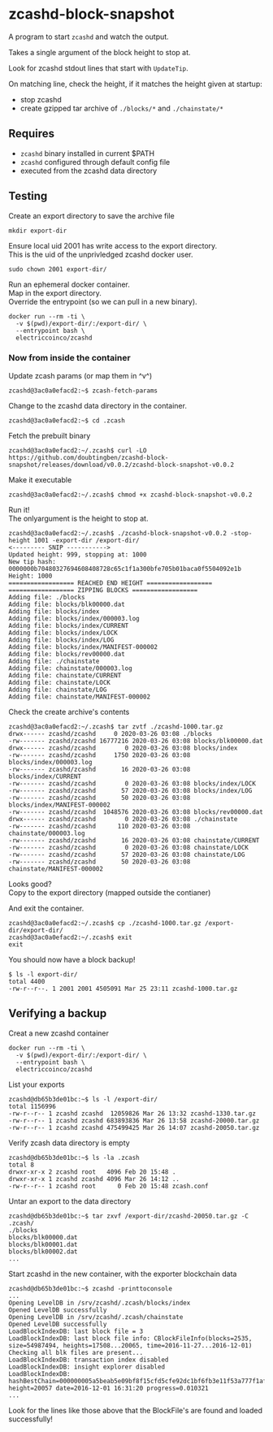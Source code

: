 # zcashd-block-snapshot

A program to start `zcashd` and watch the output.

Takes a single argument of the block height to stop at.

Look for zcashd stdout lines that start with `UpdateTip`.

On matching line, check the height, if it matches the height given at startup:
- stop zcashd
- create gzipped tar archive of `./blocks/*` and `./chainstate/*`

## Requires

- `zcashd` binary installed in current $PATH
- `zcashd` configured through default config file
- executed from the zcashd data directory

## Testing

Create an export directory to save the archive file
```
mkdir export-dir
```

Ensure local uid 2001 has write access to the export directory.  
This is the uid of the unprivledged zcashd docker user.
```
sudo chown 2001 export-dir/
```

Run an ephemeral docker container.  
Map in the export directory.  
Override the entrypoint (so we can pull in a new binary).  

```
docker run --rm -ti \
  -v $(pwd)/export-dir/:/export-dir/ \
  --entrypoint bash \
  electriccoinco/zcashd
```

### Now **from inside the container**  
Update zcash params (or map them in ^v^)

```
zcashd@3ac0a0efacd2:~$ zcash-fetch-params
```

Change to the zcashd data directory in the container.
```
zcashd@3ac0a0efacd2:~$ cd .zcash
```

Fetch the prebuilt binary
```
zcashd@3ac0a0efacd2:~/.zcash$ curl -LO https://github.com/doubtingben/zcashd-block-snapshot/releases/download/v0.0.2/zcashd-block-snapshot-v0.0.2
```

Make it executable
```
zcashd@3ac0a0efacd2:~/.zcash$ chmod +x zcashd-block-snapshot-v0.0.2
```

Run it!  
The onlyargument is the height to stop at.
```
zcashd@3ac0a0efacd2:~/.zcash$ ./zcashd-block-snapshot-v0.0.2 -stop-height 1001 -export-dir /export-dir/
<--------- SNIP ----------->
Updated height: 999, stopping at: 1000
New tip hash: 0000000b70480327694608408728c65c1f1a300bfe705b01baca0f5504092e1b Height: 1000
================== REACHED END HEIGHT ==================
================== ZIPPING BLOCKS ==================
Adding file: ./blocks
Adding file: blocks/blk00000.dat
Adding file: blocks/index
Adding file: blocks/index/000003.log
Adding file: blocks/index/CURRENT
Adding file: blocks/index/LOCK
Adding file: blocks/index/LOG
Adding file: blocks/index/MANIFEST-000002
Adding file: blocks/rev00000.dat
Adding file: ./chainstate
Adding file: chainstate/000003.log
Adding file: chainstate/CURRENT
Adding file: chainstate/LOCK
Adding file: chainstate/LOG
Adding file: chainstate/MANIFEST-000002
```

Check the create archive's contents
```
zcashd@3ac0a0efacd2:~/.zcash$ tar zvtf ./zcashd-1000.tar.gz 
drwx------ zcashd/zcashd     0 2020-03-26 03:08 ./blocks
-rw------- zcashd/zcashd 16777216 2020-03-26 03:08 blocks/blk00000.dat
drwx------ zcashd/zcashd        0 2020-03-26 03:08 blocks/index
-rw------- zcashd/zcashd     1750 2020-03-26 03:08 blocks/index/000003.log
-rw------- zcashd/zcashd       16 2020-03-26 03:08 blocks/index/CURRENT
-rw------- zcashd/zcashd        0 2020-03-26 03:08 blocks/index/LOCK
-rw------- zcashd/zcashd       57 2020-03-26 03:08 blocks/index/LOG
-rw------- zcashd/zcashd       50 2020-03-26 03:08 blocks/index/MANIFEST-000002
-rw------- zcashd/zcashd  1048576 2020-03-26 03:08 blocks/rev00000.dat
drwx------ zcashd/zcashd        0 2020-03-26 03:08 ./chainstate
-rw------- zcashd/zcashd      110 2020-03-26 03:08 chainstate/000003.log
-rw------- zcashd/zcashd       16 2020-03-26 03:08 chainstate/CURRENT
-rw------- zcashd/zcashd        0 2020-03-26 03:08 chainstate/LOCK
-rw------- zcashd/zcashd       57 2020-03-26 03:08 chainstate/LOG
-rw------- zcashd/zcashd       50 2020-03-26 03:08 chainstate/MANIFEST-000002
```

Looks good?  
Copy to the export directory (mapped outside the contianer)   

And exit the container.
```
zcashd@3ac0a0efacd2:~/.zcash$ cp ./zcashd-1000.tar.gz /export-dir/export-dir/
zcashd@3ac0a0efacd2:~/.zcash$ exit
exit
```

You should now have a block backup!
```
$ ls -l export-dir/
total 4400
-rw-r--r--. 1 2001 2001 4505091 Mar 25 23:11 zcashd-1000.tar.gz
```

## Verifying a backup

Creat a new zcashd container
```
docker run --rm -ti \
  -v $(pwd)/export-dir/:/export-dir/ \
  --entrypoint bash \
  electriccoinco/zcashd
```

List your exports
```
zcashd@db65b3de01bc:~$ ls -l /export-dir/
total 1156996
-rw-r--r-- 1 zcashd zcashd  12059826 Mar 26 13:32 zcashd-1330.tar.gz
-rw-r--r-- 1 zcashd zcashd 683893836 Mar 26 13:58 zcashd-20000.tar.gz
-rw-r--r-- 1 zcashd zcashd 475499425 Mar 26 14:07 zcashd-20050.tar.gz
```

Verify zcash data directory is empty
```
zcashd@db65b3de01bc:~$ ls -la .zcash
total 8
drwxr-xr-x 2 zcashd root   4096 Feb 20 15:48 .
drwxr-xr-x 1 zcashd zcashd 4096 Mar 26 14:12 ..
-rw-r--r-- 1 zcashd root      0 Feb 20 15:48 zcash.conf
```

Untar an export to the data directory
```
zcashd@db65b3de01bc:~$ tar zxvf /export-dir/zcashd-20050.tar.gz -C .zcash/
./blocks
blocks/blk00000.dat
blocks/blk00001.dat
blocks/blk00002.dat
...
```

Start zcashd in the new container, with the exporter blockchain data

```
zcashd@db65b3de01bc:~$ zcashd -printtoconsole
...
Opening LevelDB in /srv/zcashd/.zcash/blocks/index
Opened LevelDB successfully
Opening LevelDB in /srv/zcashd/.zcash/chainstate
Opened LevelDB successfully
LoadBlockIndexDB: last block file = 3
LoadBlockIndexDB: last block file info: CBlockFileInfo(blocks=2535, size=54987494, heights=17508...20065, time=2016-11-27...2016-12-01)
Checking all blk files are present...
LoadBlockIndexDB: transaction index disabled
LoadBlockIndexDB: insight explorer disabled
LoadBlockIndexDB: hashBestChain=000000005a5beab5e09bf8f15cfd5cfe92dc1bf6fb3e11f53a777f1af96465a9 height=20057 date=2016-12-01 16:31:20 progress=0.010321
...
```

Look for the lines like those above that the BlockFile's are found and loaded successfully!